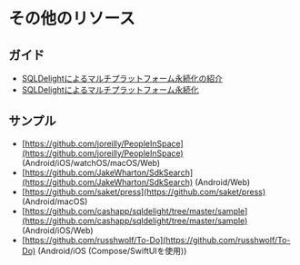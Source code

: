 # その他のリソース

## ガイド

- [SQLDelightによるマルチプラットフォーム永続化の紹介](https://johnoreilly.dev/posts/sqldelight-multiplatform/)
- [SQLDelightによるマルチプラットフォーム永続化](https://gh.jdoneill.com/2020/06/29/sqldelight/)

## サンプル

- [https://github.com/joreilly/PeopleInSpace](https://github.com/joreilly/PeopleInSpace) (Android/iOS/watchOS/macOS/Web)
- [https://github.com/JakeWharton/SdkSearch](https://github.com/JakeWharton/SdkSearch) (Android/Web)
- [https://github.com/saket/press](https://github.com/saket/press) (Android/macOS)
- [https://github.com/cashapp/sqldelight/tree/master/sample](https://github.com/cashapp/sqldelight/tree/master/sample) (Android/iOS/Web)
- [https://github.com/russhwolf/To-Do](https://github.com/russhwolf/To-Do) (Android/iOS (Compose/SwiftUIを使用))
